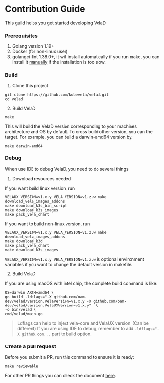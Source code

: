# Contribution Guide

This guild helps you get started developing VelaD

### Prerequisites

1. Golang version 1.19+
2. Docker (for non-linux user)
3. golangci-lint 1.38.0+, it will install automatically if you run make, you can install
   it [manually](https://golangci-lint.run/usage/install/#local-installation) if the installation is too slow.

### Build

1. Clone this project

```shell
git clone https://github.com/kubevela/velad.git
cd velad
```

2. Build VelaD

```shell
make
```

This will build the VelaD version corresponding to your machines architecture and OS by default. To cross build other
version, you can the target. For example, you can build a darwin-amd64 version by:

```shell
make darwin-amd64
```

### Debug

When use IDE to debug VelaD, you need to do several things

1. Download resources needed

If you want build linux version, run

```shell
VELAUX_VERSION=v1.x.y VELA_VERSION=v1.z.w make download_vela_images_addons 
make download_k3s_bin_script 
make download_k3s_images
make pack_vela_chart
```

If you want to build non-linux version, run

```shell
VELAUX_VERSION=v1.x.y VELA_VERSION=v1.z.w make download_vela_images_addons 
make download_k3d 
make pack_vela_chart 
make download_k3s_images
```

`VELAUX_VERSION=v1.x.y VELA_VERSION=v1.z.w` is optional environment variables if you want to change the default version
in makefile.

2. Build VelaD

If you are using macOS with intel chip, the complete build command is like:

```shell
OS=darwin ARCH=amd64 \
go build -ldflags="-X github.com/oam-dev/velad/version.VelaVersion=v1.x.y -X github.com/oam-dev/velad/version.VelaUXVersion=v1.x.y"  \
-o bin/velad \
cmd/velad/main.go
```

> Ldflags can help to inject vela-core and VelaUX version. (Can be different)
> If you are using IDE to debug, remember to add `-ldflags="-X github.com...` part to build option.

### Create a pull request

Before you submit a PR, run this command to ensure it is ready:

```shell
make reviewable
```

For other PR things you can check the
document [here](https://kubevela.net/docs/contributor/code-contribute#create-a-pull-request).